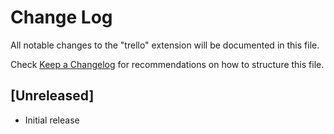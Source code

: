 # Change Log
All notable changes to the "trello" extension will be documented in this file.

Check [Keep a Changelog](http://keepachangelog.com/) for recommendations on how to structure this file.

## [Unreleased]
- Initial release